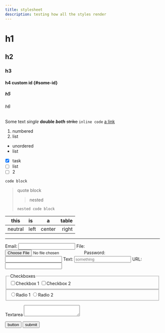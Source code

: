 ```yaml
---
title: stylesheet
description: testing how all the styles render
---
```


# h1

## h2

### h3

#### h4 custom id {#some-id}

##### h5

###### h6

Some text
_single_
**double**
**_both_**
~~strike~~
`inline code`
[a link](/)

1. numbered
2. list

- unordered
- list

- [x] task
- [ ] list
- [ ] 2

```
code block
```

> quote block
>
> > nested
>
> ```
> nested code block
> ```

| this    | is   |   a    | table |
| ------- | :--- | :----: | ----: |
| neutral | left | center | right |

---

<form>

<label>Email: <input type="email"></label>
<label>File: <input type="file"></label>
<label>Password: <input type="password"></label>
<label>Text: <input type="text" placeholder="something"></label>
<label>URL: <input type="url"></label>

<fieldset>
<legend>Checkboxes</legend>
   <label><input type="checkbox">Checkbox 1</label>
   <label><input type="checkbox">Checkbox 2</label>
</fieldset>
<fieldset>
   <label><input type="radio" name="radiogroup1">Radio 1</label>
   <label><input type="radio" name="radiogroup1">Radio 2</label>
</fieldset>

<label>Textarea <textarea></textarea></label>

<input type="button" value="button">
<input type="submit" value="submit">

</form>
